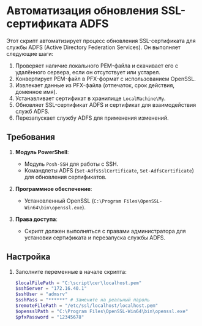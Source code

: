 # Автоматизация обновления SSL-сертификата ADFS

Этот скрипт автоматизирует процесс обновления SSL-сертификата для службы ADFS (Active Directory Federation Services). Он выполняет следующие шаги:
1. Проверяет наличие локального PEM-файла и скачивает его с удалённого сервера, если он отсутствует или устарел.
2. Конвертирует PEM-файл в PFX-формат с использованием OpenSSL.
3. Извлекает данные из PFX-файла (отпечаток, срок действия, доменное имя).
4. Устанавливает сертификат в хранилище `LocalMachine\My`.
5. Обновляет SSL-сертификат ADFS и сертификат для взаимодействия служб ADFS.
6. Перезапускает службу ADFS для применения изменений.

## Требования

1. **Модуль PowerShell**:
   - Модуль `Posh-SSH` для работы с SSH.
   - Командлеты ADFS (`Set-AdfsSslCertificate`, `Set-AdfsCertificate`) для обновления сертификатов.

2. **Программное обеспечение**:
   - Установленный OpenSSL (`C:\Program Files\OpenSSL-Win64\bin\openssl.exe`).

3. **Права доступа**:
   - Скрипт должен выполняться с правами администратора для установки сертификата и перезапуска службы ADFS.

## Настройка

1. Заполните переменные в начале скрипта:
   ```powershell
   $localFilePath = "C:\script\cer\localhost.pem"
   $sshServer = "172.16.40.1"
   $sshUser = "admsrv"
   $sshPass = "******" # Замените на реальный пароль
   $remoteFilePath = "/etc/ssl/localhost/localhost.pem"
   $opensslPath = "C:\Program Files\OpenSSL-Win64\bin\openssl.exe"
   $pfxPassword = "12345678"
